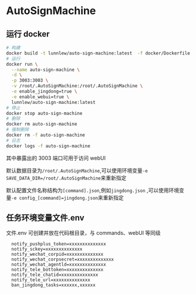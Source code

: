 # AutoSignMachine

## 运行 docker

```sh
# 构建
docker build -t lunnlew/auto-sign-machine:latest  -f docker/Dockerfile .
# 运行
docker run \
  --name auto-sign-machine \
  -d \
  -p 3003:3003 \
  -v /root/.AutoSignMachine:/root/.AutoSignMachine \
  -e enable_jingdong=true \
  -e enable_webui=true \
  lunnlew/auto-sign-machine:latest
# 停止
docker stop auto-sign-machine
# 删除
docker rm auto-sign-machine
# 强制删除
docker rm -f auto-sign-machine
# 日志
docker logs -f auto-sign-machine
```

其中暴露出的 3003 端口可用于访问 webUI

默认数据目录为`/root/.AutoSignMachine`,可以使用环境变量`-e SAVE_DATA_DIR=/root/.AutoSignMachine`来重新指定

默认配置文件名称结构为`[command].json`,例如`jingdong.json` ,可以使用环境变量`-e config_[command]=jingdong.json`来重新指定

## 任务环境变量文件.env

文件.env 可创建并放在代码根目录，与 commands、webUI 等同级

```text
  notify_pushplus_token=xxxxxxxxxxxxxx
  notify_sckey=xxxxxxxxxxxxxx
  notify_wechat_corpid=xxxxxxxxxxxxxx
  notify_wechat_corpsecret=xxxxxxxxxxxxxx
  notify_wechat_agentld=xxxxxxxxxxxxxx
  notify_tele_bottoken=xxxxxxxxxxxxxx
  notify_tele_chatid=xxxxxxxxxxxxxx
  notify_tele_url=xxxxxxxxxxxxxx
  ban_jingdong_tasks=xxxxxx,xxxxxx
```
